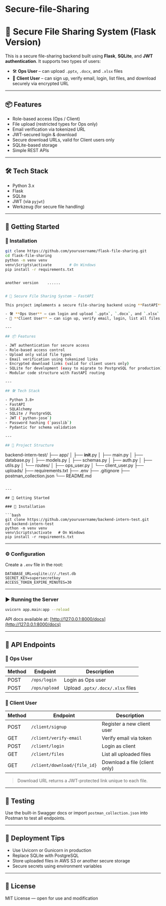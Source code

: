 # Secure-file-Sharing
# 🔐 Secure File Sharing System (Flask Version)

This is a secure file-sharing backend built using **Flask**, **SQLite**, and **JWT authentication**. It supports two types of users:

- 🛠 **Ops User** – can upload `.pptx`, `.docx`, and `.xlsx` files
- 👤 **Client User** – can sign up, verify email, login, list files, and download securely via encrypted URL

---

## 📦 Features

- Role-based access (Ops / Client)
- File upload (restricted types for Ops only)
- Email verification via tokenized URL
- JWT-secured login & download
- Secure download URLs, valid for Client users only
- SQLite-based storage
- Simple REST APIs

---

## 🛠 Tech Stack

- Python 3.x
- Flask
- SQLite
- JWT (via `pyjwt`)
- Werkzeug (for secure file handling)

---

## 🚀 Getting Started

### 🔧 Installation

```bash
git clone https://github.com/yourusername/flask-file-sharing.git
cd flask-file-sharing
python -m venv venv
venv\Scripts\activate        # On Windows
pip install -r requirements.txt


another version    ......


# 🔐 Secure File Sharing System – FastAPI

This project implements a secure file-sharing backend using **FastAPI**, **SQLAlchemy**, **JWT authentication**, and a relational database (SQLite or PostgreSQL). It supports two types of users:

- 🛠 **Ops User** – can login and upload `.pptx`, `.docx`, and `.xlsx` files
- 👤 **Client User** – can sign up, verify email, login, list all files, and download via secure encrypted URL

---

## 📦 Features

- JWT authentication for secure access
- Role-based access control
- Upload only valid file types
- Email verification using tokenized links
- Encrypted download links (valid for client users only)
- SQLite for development (easy to migrate to PostgreSQL for production)
- Modular code structure with FastAPI routing

---

## 🛠 Tech Stack

- Python 3.8+
- FastAPI
- SQLAlchemy
- SQLite / PostgreSQL
- JWT (`python-jose`)
- Password hashing (`passlib`)
- Pydantic for schema validation

---

## 📁 Project Structure


```

backend-intern-test/
├── app/
│   ├── **init**.py
│   ├── main.py
│   ├── database.py
│   ├── models.py
│   ├── schemas.py
│   ├── auth.py
│   ├── utils.py
│   └── routes/
│       ├── ops\_user.py
│       └── client\_user.py
├── uploads/
├── requirements.txt
├── .env
├── .gitignore
├── postman\_collection.json
└── README.md

````

---

## 🚀 Getting Started

### 🔧 Installation

```bash
git clone https://github.com/yourusername/backend-intern-test.git
cd backend-intern-test
python -m venv venv
venv\Scripts\activate   # On Windows
pip install -r requirements.txt
````

---

### ⚙️ Configuration

Create a `.env` file in the root:

```env
DATABASE_URL=sqlite:///./test.db
SECRET_KEY=supersecretkey
ACCESS_TOKEN_EXPIRE_MINUTES=30
```

---

### ▶️ Running the Server

```bash
uvicorn app.main:app --reload
```

API docs available at: [http://127.0.0.1:8000/docs](http://127.0.0.1:8000/docs)

---

## 🧪 API Endpoints

### 🔹 Ops User

| Method | Endpoint      | Description                      |
| ------ | ------------- | -------------------------------- |
| POST   | `/ops/login`  | Login as Ops user                |
| POST   | `/ops/upload` | Upload `.pptx/.docx/.xlsx` files |

### 🔹 Client User

| Method | Endpoint                     | Description                   |
| ------ | ---------------------------- | ----------------------------- |
| POST   | `/client/signup`             | Register a new client user    |
| GET    | `/client/verify-email`       | Verify email via token        |
| POST   | `/client/login`              | Login as client               |
| GET    | `/client/files`              | List all uploaded files       |
| GET    | `/client/download/{file_id}` | Download a file (client only) |

> Download URL returns a JWT-protected link unique to each file.

---

## 🧪 Testing

Use the built-in Swagger docs or import `postman_collection.json` into Postman to test all endpoints.

---

## 🚀 Deployment Tips

* Use Uvicorn or Gunicorn in production
* Replace SQLite with PostgreSQL
* Store uploaded files in AWS S3 or another secure storage
* Secure secrets using environment variables

---

## 📄 License

MIT License — open for use and modification
